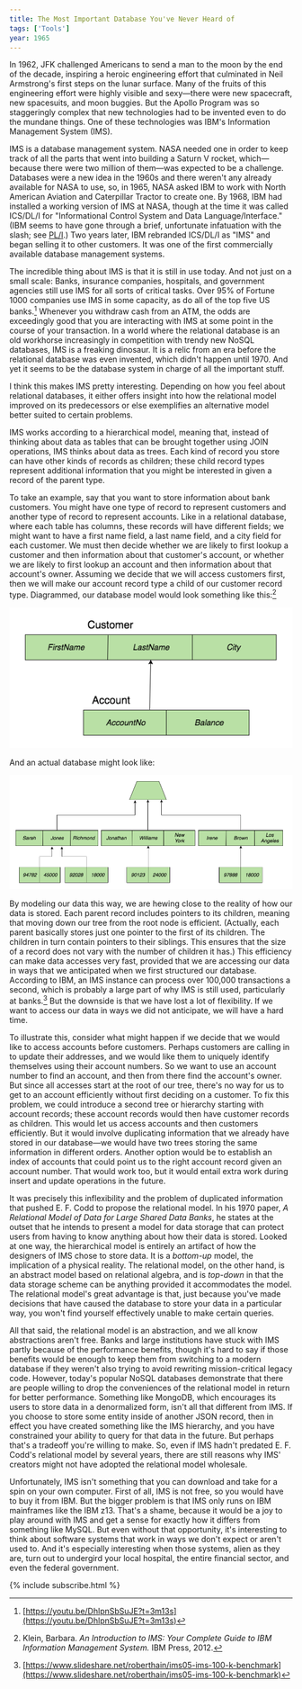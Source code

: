 ```yaml
---
title: The Most Important Database You've Never Heard of
tags: ['Tools']
year: 1965
---
```

In 1962, JFK challenged Americans to send a man to the moon by the end of the
decade, inspiring a heroic engineering effort that culminated in Neil
Armstrong's first steps on the lunar surface. Many of the fruits of this
engineering effort were highly visible and sexy—there were new spacecraft, new
spacesuits, and moon buggies. But the Apollo Program was so staggeringly
complex that new technologies had to be invented even to do the mundane things.
One of these technologies was IBM's Information Management System (IMS).
<!--more-->

IMS is a database management system. NASA needed one in order to keep track of
all the parts that went into building a Saturn V rocket, which—because there
were two million of them—was expected to be a challenge. Databases were a new
idea in the 1960s and there weren't any already available for NASA to use, so,
in 1965, NASA asked IBM to work with North American Aviation and Caterpillar
Tractor to create one. By 1968, IBM had installed a working version of IMS at
NASA, though at the time it was called ICS/DL/I for "Informational Control
System and Data Language/Interface." (IBM seems to have gone through a brief,
unfortunate infatuation with the slash; see
[PL/I](https://en.wikipedia.org/wiki/PL/I).) Two years later, IBM rebranded
ICS/DL/I as "IMS" and began selling it to other customers. It was one of the
first commercially available database management systems.

The incredible thing about IMS is that it is still in use today. And not just
on a small scale: Banks, insurance companies, hospitals, and government
agencies still use IMS for all sorts of critical tasks. Over 95% of Fortune
1000 companies use IMS in some capacity, as do all of the top five US
banks.[^1] Whenever you withdraw cash from an ATM, the odds are exceedingly
good that you are interacting with IMS at some point in the course of your
transaction. In a world where the relational database is an old workhorse
increasingly in competition with trendy new NoSQL databases, IMS is a freaking
dinosaur. It is a relic from an era before the relational database was even
invented, which didn't happen until 1970. And yet it seems to be the database
system in charge of all the important stuff.

I think this makes IMS pretty interesting. Depending on how you feel about
relational databases, it either offers insight into how the relational model
improved on its predecessors or else exemplifies an alternative model better
suited to certain problems.

IMS works according to a hierarchical model, meaning that, instead of thinking
about data as tables that can be brought together using JOIN operations, IMS
thinks about data as trees. Each kind of record you store can have other kinds
of records as children; these child record types represent additional
information that you might be interested in given a record of the parent type.

To take an example, say that you want to store information about bank
customers. You might have one type of record to represent customers and another
type of record to represent accounts. Like in a relational database, where each
table has columns, these records will have different fields; we might want to
have a first name field, a last name field, and a city field for each customer.
We must then decide whether we are likely to first lookup a customer and then
information about that customer's account, or whether we are likely to first
lookup an account and then information about that account's owner. Assuming we
decide that we will access customers first, then we will make our account
record type a child of our customer record type. Diagrammed, our database model
would look something like this:[^2]

![](/images/hierarchical-model.png)

And an actual database might look like:

![](/images/hierarchical-db.png)

By modeling our data this way, we are hewing close to the reality of how our
data is stored. Each parent record includes pointers to its children, meaning
that moving down our tree from the root node is efficient. (Actually, each
parent basically stores just one pointer to the first of its children. The
children in turn contain pointers to their siblings. This ensures that the size
of a record does not vary with the number of children it has.) This efficiency
can make data accesses very fast, provided that we are accessing our data in
ways that we anticipated when we first structured our database. According to
IBM, an IMS instance can process over 100,000 transactions a second, which is
probably a large part of why IMS is still used, particularly at banks.[^3] But
the downside is that we have lost a lot of flexibility. If we want to access
our data in ways we did not anticipate, we will have a hard time.

To illustrate this, consider what might happen if we decide that we would like
to access accounts before customers. Perhaps customers are calling in to update
their addresses, and we would like them to uniquely identify themselves using
their account numbers. So we want to use an account number to find an account,
and then from there find the account's owner. But since all accesses start at
the root of our tree, there's no way for us to get to an account efficiently
without first deciding on a customer. To fix this problem, we could introduce a
second tree or hierarchy starting with account records; these account records
would then have customer records as children. This would let us access accounts
and then customers efficiently. But it would involve duplicating information
that we already have stored in our database—we would have two trees storing the
same information in different orders. Another option would be to establish an
index of accounts that could point us to the right account record given an
account number. That would work too, but it would entail extra work during
insert and update operations in the future.

It was precisely this inflexibility and the problem of duplicated information
that pushed E. F. Codd to propose the relational model. In his 1970 paper, _A
Relational Model of Data for Large Shared Data Banks_, he states at the outset
that he intends to present a model for data storage that can protect users from
having to know anything about how their data is stored. Looked at one way, the
hierarchical model is entirely an artifact of how the designers of IMS chose to
store data. It is a _bottom-up_ model, the implication of a physical reality.
The relational model, on the other hand, is an abstract model based on
relational algebra, and is _top-down_ in that the data storage scheme can be
anything provided it accommodates the model. The relational model's great
advantage is that, just because you've made decisions that have caused the
database to store your data in a particular way, you won't find yourself
effectively unable to make certain queries.

All that said, the relational model is an abstraction, and we all know
abstractions aren't free. Banks and large institutions have stuck with IMS
partly because of the performance benefits, though it's hard to say if those
benefits would be enough to keep them from switching to a modern database if
they weren't also trying to avoid rewriting mission-critical legacy code.
However, today's popular NoSQL databases demonstrate that there are people
willing to drop the conveniences of the relational model in return for better
performance. Something like MongoDB, which encourages its users to store data
in a denormalized form, isn't all that different from IMS. If you choose to
store some entity inside of another JSON record, then in effect you have
created something like the IMS hierarchy, and you have constrained your ability
to query for that data in the future. But perhaps that's a tradeoff you're
willing to make. So, even if IMS hadn't predated E. F. Codd's relational model
by several years, there are still reasons why IMS' creators might not have
adopted the relational model wholesale.

Unfortunately, IMS isn't something that you can download and take for a spin on
your own computer. First of all, IMS is not free, so you would have to buy it
from IBM. But the bigger problem is that IMS only runs on IBM mainframes like
the IBM z13. That's a shame, because it would be a joy to play around with IMS
and get a sense for exactly how it differs from something like MySQL. But even
without that opportunity, it's interesting to think about software systems that
work in ways we don't expect or aren't used to. And it's especially interesting
when those systems, alien as they are, turn out to undergird your local
hospital, the entire financial sector, and even the federal government.

{% include subscribe.html %}

[^1]: [https://youtu.be/DhlpnSbSuJE?t=3m13s](https://youtu.be/DhlpnSbSuJE?t=3m13s)
[^2]: Klein, Barbara. _An Introduction to IMS: Your Complete Guide to IBM Information Management System._ IBM Press, 2012.
[^3]: [https://www.slideshare.net/roberthain/ims05-ims-100-k-benchmark](https://www.slideshare.net/roberthain/ims05-ims-100-k-benchmark)
